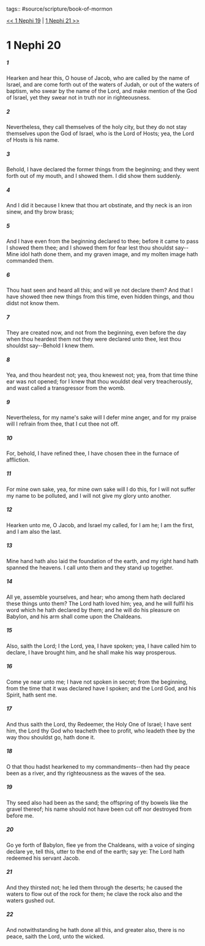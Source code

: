 tags:: #source/scripture/book-of-mormon

[<< 1 Nephi 19](/book-of-mormon/01_1_Nephi/1_Nephi_19.md) | [1 Nephi 21 >>](/book-of-mormon/01_1_Nephi/1_Nephi_21.md)

# 1 Nephi 20

##### 1

Hearken and hear this, O house of Jacob, who are called by the name of Israel, and are come forth out of the waters of Judah, or out of the waters of baptism, who swear by the name of the Lord, and make mention of the God of Israel, yet they swear not in truth nor in righteousness.

##### 2

Nevertheless, they call themselves of the holy city, but they do not stay themselves upon the God of Israel, who is the Lord of Hosts; yea, the Lord of Hosts is his name.

##### 3

Behold, I have declared the former things from the beginning; and they went forth out of my mouth, and I showed them. I did show them suddenly.

##### 4

And I did it because I knew that thou art obstinate, and thy neck is an iron sinew, and thy brow brass;

##### 5

And I have even from the beginning declared to thee; before it came to pass I showed them thee; and I showed them for fear lest thou shouldst say--Mine idol hath done them, and my graven image, and my molten image hath commanded them.

##### 6

Thou hast seen and heard all this; and will ye not declare them? And that I have showed thee new things from this time, even hidden things, and thou didst not know them.

##### 7

They are created now, and not from the beginning, even before the day when thou heardest them not they were declared unto thee, lest thou shouldst say--Behold I knew them.

##### 8

Yea, and thou heardest not; yea, thou knewest not; yea, from that time thine ear was not opened; for I knew that thou wouldst deal very treacherously, and wast called a transgressor from the womb.

##### 9

Nevertheless, for my name's sake will I defer mine anger, and for my praise will I refrain from thee, that I cut thee not off.

##### 10

For, behold, I have refined thee, I have chosen thee in the furnace of affliction.

##### 11

For mine own sake, yea, for mine own sake will I do this, for I will not suffer my name to be polluted, and I will not give my glory unto another.

##### 12

Hearken unto me, O Jacob, and Israel my called, for I am he; I am the first, and I am also the last.

##### 13

Mine hand hath also laid the foundation of the earth, and my right hand hath spanned the heavens. I call unto them and they stand up together.

##### 14

All ye, assemble yourselves, and hear; who among them hath declared these things unto them? The Lord hath loved him; yea, and he will fulfil his word which he hath declared by them; and he will do his pleasure on Babylon, and his arm shall come upon the Chaldeans.

##### 15

Also, saith the Lord; I the Lord, yea, I have spoken; yea, I have called him to declare, I have brought him, and he shall make his way prosperous.

##### 16

Come ye near unto me; I have not spoken in secret; from the beginning, from the time that it was declared have I spoken; and the Lord God, and his Spirit, hath sent me.

##### 17

And thus saith the Lord, thy Redeemer, the Holy One of Israel; I have sent him, the Lord thy God who teacheth thee to profit, who leadeth thee by the way thou shouldst go, hath done it.

##### 18

O that thou hadst hearkened to my commandments--then had thy peace been as a river, and thy righteousness as the waves of the sea.

##### 19

Thy seed also had been as the sand; the offspring of thy bowels like the gravel thereof; his name should not have been cut off nor destroyed from before me.

##### 20

Go ye forth of Babylon, flee ye from the Chaldeans, with a voice of singing declare ye, tell this, utter to the end of the earth; say ye: The Lord hath redeemed his servant Jacob.

##### 21

And they thirsted not; he led them through the deserts; he caused the waters to flow out of the rock for them; he clave the rock also and the waters gushed out.

##### 22

And notwithstanding he hath done all this, and greater also, there is no peace, saith the Lord, unto the wicked.
